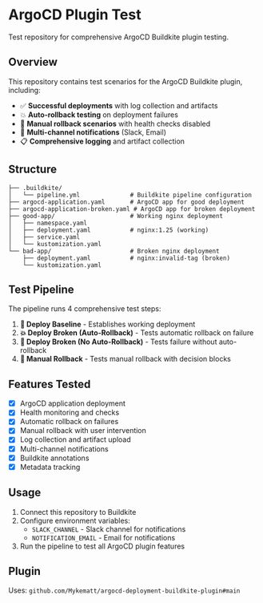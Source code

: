 # ArgoCD Plugin Test

Test repository for comprehensive ArgoCD Buildkite plugin testing.

## Overview

This repository contains test scenarios for the ArgoCD Buildkite plugin, including:

- ✅ **Successful deployments** with log collection and artifacts
- 💥 **Auto-rollback testing** on deployment failures  
- 🚫 **Manual rollback scenarios** with health checks disabled
- 🔔 **Multi-channel notifications** (Slack, Email)
- 📋 **Comprehensive logging** and artifact collection

## Structure

```
├── .buildkite/
│   └── pipeline.yml              # Buildkite pipeline configuration
├── argocd-application.yaml       # ArgoCD app for good deployment
├── argocd-application-broken.yaml # ArgoCD app for broken deployment
├── good-app/                     # Working nginx deployment
│   ├── namespace.yaml
│   ├── deployment.yaml           # nginx:1.25 (working)
│   ├── service.yaml
│   └── kustomization.yaml
└── bad-app/                      # Broken nginx deployment
    ├── deployment.yaml           # nginx:invalid-tag (broken)
    └── kustomization.yaml
```

## Test Pipeline

The pipeline runs 4 comprehensive test steps:

1. **🚀 Deploy Baseline** - Establishes working deployment
2. **💥 Deploy Broken (Auto-Rollback)** - Tests automatic rollback on failure
3. **🚫 Deploy Broken (No Auto-Rollback)** - Tests failure without auto-rollback
4. **🔄 Manual Rollback** - Tests manual rollback with decision blocks

## Features Tested

- [x] ArgoCD application deployment
- [x] Health monitoring and checks
- [x] Automatic rollback on failures
- [x] Manual rollback with user intervention
- [x] Log collection and artifact upload
- [x] Multi-channel notifications
- [x] Buildkite annotations
- [x] Metadata tracking

## Usage

1. Connect this repository to Buildkite
2. Configure environment variables:
   - `SLACK_CHANNEL` - Slack channel for notifications
   - `NOTIFICATION_EMAIL` - Email for notifications
3. Run the pipeline to test all ArgoCD plugin features

## Plugin

Uses: `github.com/Mykematt/argocd-deployment-buildkite-plugin#main`
